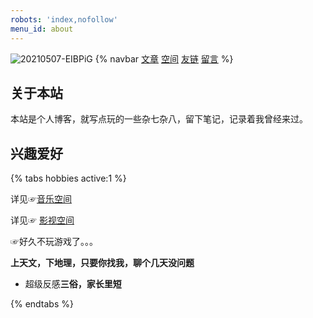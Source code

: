 ```yaml
---
robots: 'index,nofollow'
menu_id: about
---
```

![20210507-EIBPiG](https://cdn.jsdelivr.net/gh/MuziShaoxing/Picture@main/image/png/20210507-EIBPiG.png)
{% navbar [文章](/) [空间](/wiki/) [友链](/friends/) [留言](#comments) %}

## 关于本站

本站是个人博客，就写点玩的一些杂七杂八，留下笔记，记录着我曾经来过。

## 兴趣爱好

{% tabs hobbies active:1 %}

<!-- tab 音乐 -->

详见☞[音乐空间](/wiki/Music)

<!-- endtab -->

<!-- tab 影视 -->

详见☞ [影视空间](/wiki/Video)

<!-- endtab -->

<!-- tab 游戏 -->

☞好久不玩游戏了。。。

<!-- endtab -->

<!-- tab 话题 -->

**上天文，下地理，只要你找我，聊个几天没问题**
- 超级反感**三俗，家长里短**

<!-- endtab -->

{% endtabs %}

